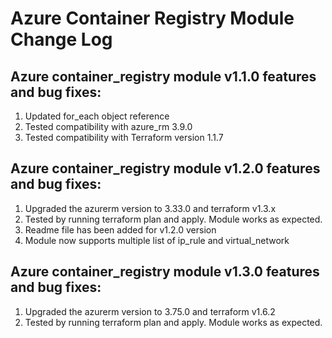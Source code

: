# Azure Container Registry Module Change Log

## Azure container_registry module v1.1.0 features and bug fixes:

1. Updated for_each object reference
2. Tested compatibility with azure_rm 3.9.0
3. Tested compatibility with Terraform version 1.1.7

## Azure container_registry module v1.2.0 features and bug fixes:
1. Upgraded the azurerm version to 3.33.0 and terraform v1.3.x
2. Tested by running terraform plan and apply. Module works as expected.
3. Readme file has been added for v1.2.0 version
4. Module now supports multiple list of ip_rule and virtual_network

## Azure container_registry module v1.3.0 features and bug fixes:
1. Upgraded the azurerm version to 3.75.0 and terraform v1.6.2
2. Tested by running terraform plan and apply. Module works as expected.